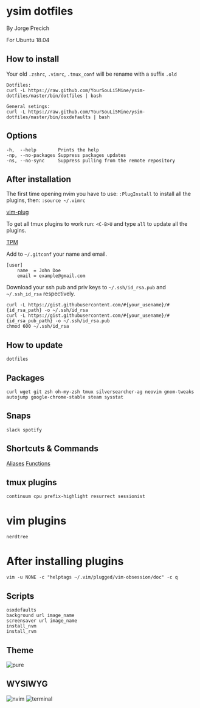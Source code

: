 # ysim dotfiles
By Jorge Precich

For Ubuntu 18.04

## How to install

Your old `.zshrc`, `.vimrc`, `.tmux_conf` will be rename with a suffix `.old`

```
Dotfiles:
curl -L https://raw.github.com/YourSouLi5Mine/ysim-dotfiles/master/bin/dotfiles | bash

General setings:
curl -L https://raw.github.com/YourSouLi5Mine/ysim-dotfiles/master/bin/osxdefaults | bash
```

## Options

```
-h,  --help        Prints the help
-np, --no-packages Suppress packages updates
-ns, --no-sync     Suppress pulling from the remote repository
```

## After installation

The first time opening nvim you have to use: `:PlugInstall` to install all the plugins, then: `:source ~/.vimrc`

[vim-plug](https://github.com/junegunn/vim-plug)

To get all tmux plugins to work run: `<C-B>U` and type `all` to update all the plugins.

[TPM](https://github.com/tmux-plugins/tpm)

Add to `~/.gitconf` your name and email.

```
[user]
	name  = John Doe
	email = example@gmail.com
```

Download your ssh pub and priv keys to `~/.ssh/id_rsa.pub` and `~/.ssh_id_rsa` respectively.

```
curl -L https://gist.githubusercontent.com/#{your_usename}/#{id_rsa_path} -o ~/.ssh/id_rsa
curl -L https://gist.githubusercontent.com/#{your_usename}/#{id_rsa_pub_path} -o ~/.ssh/id_rsa.pub
chmod 600 ~/.ssh/id_rsa
```

## How to update

`dotfiles`

## Packages

```
curl wget git zsh oh-my-zsh tmux silversearcher-ag neovim gnom-tweaks autojump google-chrome-stable steam sysstat
```

## Snaps

```
slack spotify
```

## Shortcuts & Commands

[Aliases](/shell/aliases)
[Functions](/shell/functions)

## tmux plugins

```
continuum cpu prefix-highlight resurrect sessionist
```

# vim plugins

```
nerdtree
```

# After installing plugins

```
vim -u NONE -c "helptags ~/.vim/plugged/vim-obsession/doc" -c q
```

## Scripts

```
osxdefaults
background url image_name
screensaver url image_name
install_nvm
install_rvm
```

## Theme

![pure](https://github.com/sindresorhus/pure)

## WYSIWYG

![nvim](/files/nvim.png)
![terminal](/files/terminal.png)
